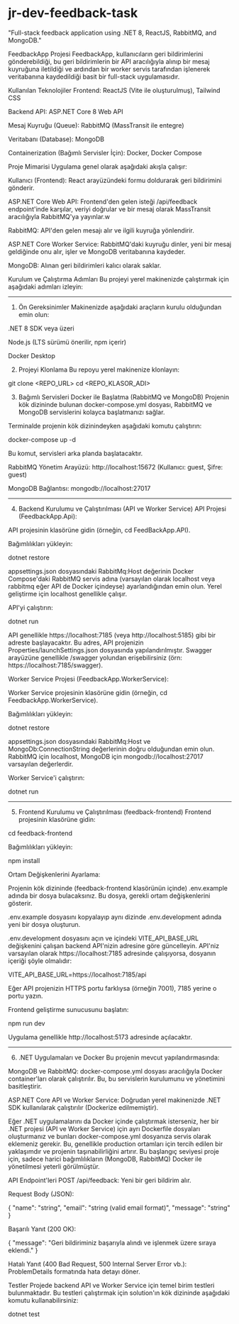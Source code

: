 # jr-dev-feedback-task
"Full-stack feedback application using .NET 8, ReactJS, RabbitMQ, and MongoDB."

FeedbackApp Projesi
FeedbackApp, kullanıcıların geri bildirimlerini gönderebildiği, bu geri bildirimlerin bir API aracılığıyla alınıp bir mesaj kuyruğuna iletildiği ve ardından bir worker servis tarafından işlenerek veritabanına kaydedildiği basit bir full-stack uygulamasıdır.

Kullanılan Teknolojiler
Frontend: ReactJS (Vite ile oluşturulmuş), Tailwind CSS

Backend API: ASP.NET Core 8 Web API

Mesaj Kuyruğu (Queue): RabbitMQ (MassTransit ile entegre)

Veritabanı (Database): MongoDB

Containerization (Bağımlı Servisler İçin): Docker, Docker Compose

Proje Mimarisi
Uygulama genel olarak aşağıdaki akışla çalışır:

Kullanıcı (Frontend): React arayüzündeki formu doldurarak geri bildirimini gönderir.

ASP.NET Core Web API: Frontend'den gelen isteği /api/feedback endpoint'inde karşılar, veriyi doğrular ve bir mesaj olarak MassTransit aracılığıyla RabbitMQ'ya yayınlar.w

RabbitMQ: API'den gelen mesajı alır ve ilgili kuyruğa yönlendirir.

ASP.NET Core Worker Service: RabbitMQ'daki kuyruğu dinler, yeni bir mesaj geldiğinde onu alır, işler ve MongoDB veritabanına kaydeder.

MongoDB: Alınan geri bildirimleri kalıcı olarak saklar.

Kurulum ve Çalıştırma Adımları
Bu projeyi yerel makinenizde çalıştırmak için aşağıdaki adımları izleyin:

-------------------------------------------------

1. Ön Gereksinimler
Makinenizde aşağıdaki araçların kurulu olduğundan emin olun:

.NET 8 SDK veya üzeri

Node.js (LTS sürümü önerilir, npm içerir)

Docker Desktop

2. Projeyi Klonlama
Bu repoyu yerel makinenize klonlayın:

git clone <REPO_URL>
cd <REPO_KLASOR_ADI>

3. Bağımlı Servisleri Docker ile Başlatma (RabbitMQ ve MongoDB)
Projenin kök dizininde bulunan docker-compose.yml dosyası, RabbitMQ ve MongoDB servislerini kolayca başlatmanızı sağlar.

Terminalde projenin kök dizinindeyken aşağıdaki komutu çalıştırın:

docker-compose up -d

Bu komut, servisleri arka planda başlatacaktır.

RabbitMQ Yönetim Arayüzü: http://localhost:15672 (Kullanıcı: guest, Şifre: guest)

MongoDB Bağlantısı: mongodb://localhost:27017

-----------------------------------------------------------

4. Backend Kurulumu ve Çalıştırılması (API ve Worker Service)
API Projesi (FeedbackApp.Api):

API projesinin klasörüne gidin (örneğin, cd FeedBackApp.API).

Bağımlılıkları yükleyin:

dotnet restore

appsettings.json dosyasındaki RabbitMq:Host değerinin Docker Compose'daki RabbitMQ servis adına (varsayılan olarak localhost veya rabbitmq eğer API de Docker içindeyse) ayarlandığından emin olun. Yerel geliştirme için localhost genellikle çalışır.

API'yi çalıştırın:

dotnet run

API genellikle https://localhost:7185 (veya http://localhost:5185) gibi bir adreste başlayacaktır. Bu adres, API projenizin Properties/launchSettings.json dosyasında yapılandırılmıştır.
Swagger arayüzüne genellikle /swagger yolundan erişebilirsiniz (örn: https://localhost:7185/swagger).

Worker Service Projesi (FeedbackApp.WorkerService):

Worker Service projesinin klasörüne gidin (örneğin, cd FeedbackApp.WorkerService).

Bağımlılıkları yükleyin:

dotnet restore

appsettings.json dosyasındaki RabbitMq:Host ve MongoDb:ConnectionString değerlerinin doğru olduğundan emin olun. RabbitMQ için localhost, MongoDB için mongodb://localhost:27017 varsayılan değerlerdir.

Worker Service'i çalıştırın:

dotnet run

------------------------------------------------------------------------------

5. Frontend Kurulumu ve Çalıştırılması (feedback-frontend)
Frontend projesinin klasörüne gidin:

cd feedback-frontend

Bağımlılıkları yükleyin:

npm install

Ortam Değişkenlerini Ayarlama:

Projenin kök dizininde (feedback-frontend klasörünün içinde) .env.example adında bir dosya bulacaksınız. Bu dosya, gerekli ortam değişkenlerini gösterir.

.env.example dosyasını kopyalayıp aynı dizinde .env.development adında yeni bir dosya oluşturun.

.env.development dosyasını açın ve içindeki VITE_API_BASE_URL değişkenini çalışan backend API'nizin adresine göre güncelleyin. API'niz varsayılan olarak https://localhost:7185 adresinde çalışıyorsa, dosyanın içeriği şöyle olmalıdır:

VITE_API_BASE_URL=https://localhost:7185/api

Eğer API projenizin HTTPS portu farklıysa (örneğin 7001), 7185 yerine o portu yazın.

Frontend geliştirme sunucusunu başlatın:

npm run dev

Uygulama genellikle http://localhost:5173 adresinde açılacaktır.

----------------------------------------------------

6. .NET Uygulamaları ve Docker
Bu projenin mevcut yapılandırmasında:

MongoDB ve RabbitMQ: docker-compose.yml dosyası aracılığıyla Docker container'ları olarak çalıştırılır. Bu, bu servislerin kurulumunu ve yönetimini basitleştirir.

ASP.NET Core API ve Worker Service: Doğrudan yerel makinenizde .NET SDK kullanılarak çalıştırılır (Dockerize edilmemiştir).

Eğer .NET uygulamalarını da Docker içinde çalıştırmak isterseniz, her bir .NET projesi (API ve Worker Service) için ayrı Dockerfile dosyaları oluşturmanız ve bunları docker-compose.yml dosyanıza servis olarak eklemeniz gerekir. Bu, genellikle production ortamları için tercih edilen bir yaklaşımdır ve projenin taşınabilirliğini artırır. Bu başlangıç seviyesi proje için, sadece harici bağımlılıkların (MongoDB, RabbitMQ) Docker ile yönetilmesi yeterli görülmüştür.

API Endpoint'leri
POST /api/feedback: Yeni bir geri bildirim alır.

Request Body (JSON):

{
  "name": "string",
  "email": "string (valid email format)",
  "message": "string"
}

Başarılı Yanıt (200 OK):

{
  "message": "Geri bildiriminiz başarıyla alındı ve işlenmek üzere sıraya eklendi."
}

Hatalı Yanıt (400 Bad Request, 500 Internal Server Error vb.): ProblemDetails formatında hata detayı döner.

Testler
Projede backend API ve Worker Service için temel birim testleri bulunmaktadır. Bu testleri çalıştırmak için solution'ın kök dizininde aşağıdaki komutu kullanabilirsiniz:

dotnet test



